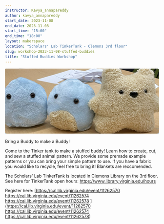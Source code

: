 ```yaml
---
instructor: Kavya_annapareddy
author: kavya_annapareddy
start_date: 2023-11-08
end_date: 2023-11-08
start_time: "15:00"
end_time: "18:00"
layout: makerspace
location: "Scholars' Lab TinkerTank - Clemons 3rd floor"
slug: workshop-2023-11-08-stuffed-buddies
title: "Stuffed Buddies Workshop"
---
```


![Stuffed Buddies Workshop](/assets/post-media/workshops/buddies.png)

Bring a Buddy to make a Buddy!


Come to the Tinker tank to make a stuffed buddy! Learn how to create, cut, and sew a stuffed animal pattern. We provide some premade example patterns or you can bring your simple pattern to use. If you have a fabric you would like to recycle, feel free to bring it! Blankets are reccomended.

The Scholars' Lab TinkerTank is located in Clemons Library on the 3rd floor. See here for TinkerTank open hours: <a href="https://www.library.virginia.edu/hours">https://www.library.virginia.edu/hours</a>

Register here: [https://cal.lib.virginia.edu/event/11262570
https://cal.lib.virginia.edu/event/11262574
https://cal.lib.virginia.edu/event/11262578 ](https://cal.lib.virginia.edu/event/11262570
https://cal.lib.virginia.edu/event/11262574
https://cal.lib.virginia.edu/event/11262578)
